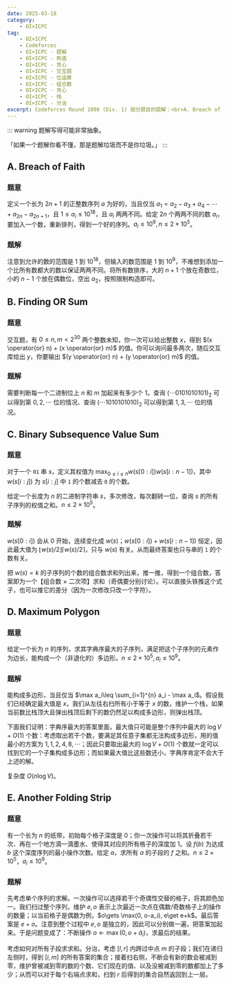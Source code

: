 ```yaml
---
date: 2025-03-18
category:
    - OI×ICPC
tag:
    - OI×ICPC
    - Codeforces
    - OI×ICPC - 题解
    - OI×ICPC - 构造
    - OI×ICPC - 贪心
    - OI×ICPC - 交互题
    - OI×ICPC - 位运算
    - OI×ICPC - 组合数
    - OI×ICPC - 贪心
    - OI×ICPC - 栈
    - OI×ICPC - 分治
excerpt: Codeforces Round 1008 (Div. 1) 部分题目的题解：<br>A. Breach of Faith<br>B. Finding OR Sum<br>C. Binary Subsequence Value Sum<br>D. Maximum Polygon<br>E. Another Folding Strip
---
```


::: warning
题解写得可能非常抽象。

「如果一个题解你看不懂，那是题解垃圾而不是你垃圾。」
:::

## A. Breach of Faith
### 题意
定义一个长为 $2n+1$ 的正整数序列 $a$ 为好的，当且仅当 $a_1 = a_2 - a_3 + a_4 - \cdots + a_{2n} - a_{2n+1}$，且 $1\leq a_i\leq 10^{18}$，且 $a_i$ 两两不同。给定 $2n$ 个两两不同的数 $a_i$，要加入一个数，重新排列，得到一个好的序列。$a_i\leq 10^9,n\leq 2 \times 10^5$。

### 题解
注意到允许的数的范围是 $1$ 到 $10^{18}$，但输入的数范围是 $1$ 到 $10^9$，不难想到添加一个比所有数都大的数以保证两两不同。将所有数排序，大的 $n+1$ 个放在奇数位，小的 $n-1$ 个放在偶数位，空出 $a_2$，按照限制构造即可。

## B. Finding OR Sum
### 题意
交互题，有 $0\leq n,m< 2^{30}$ 两个整数未知，你一次可以给出整数 $x$，得到 $(x \operator{or} n) + (x \operator{or} m)$ 的值。你可以询问最多两次，随后交互库给出 $y$，你要输出 $(y \operator{or} n) + (y \operator{or} m)$ 的值。

### 题解
需要判断每一个二进制位上 $n$ 和 $m$ 加起来有多少个 $1$。查询 $(\cdots 0101010101)_2$ 可以得到第 $0,2,\cdots$ 位的情况、查询 $(\cdots 1010101010)_2$ 可以得到第 $1,3,\cdots$ 位的情况。

## C. Binary Subsequence Value Sum
### 题意
对于一个 `01` 串 $s$，定义其权值为 $\max_{0\leq i\leq n} w(s[0:i]) w(s[i:n-1])$，其中 $w(s[i:j])$ 为 $s[i:j]$ 中 `1` 的个数减去 `0` 的个数。

给定一个长度为 $n$ 的二进制字符串 $s$，多次修改，每次翻转一位，查询 $s$ 的所有子序列的权值之和。$n\leq 2\times 10^5$。

### 题解
$w(s[0:i])$ 会从 $0$ 开始，连续变化成 $w(s)$；$w(s[0:i]) + w(s[i:n-1])$ 恒定，因此最大值为 $\lfloor w(s)/2 \rfloor \lceil w(s)/2 \rceil$，只与 $w(s)$ 有关。从而最终答案也只与串的 `1` 的个数有关。

把 $w(s)=k$ 的子序列的个数的组合数求和列出来，推一推，得到一个组合数，答案即为一个【组合数 × 二次项】求和（奇偶要分别讨论）。可以直接头铁推这个式子，也可以推它的差分（因为一次修改只改一个字符）。

## D. Maximum Polygon
### 题意
给定一个长为 $n$ 的序列，求其字典序最大的子序列，满足把这个子序列的元素作为边长，能构成一个（非退化的）多边形。$n\leq 2\times 10^5, a_i\leq 10^9$。

### 题解
能构成多边形，当且仅当 $\max a_i\leq \sum_{i=1}^{n} a_i - \max a_i$。假设我们已经确定最大值是 $x$，我们从左往右扫所有小于等于 $x$ 的数，维护一个栈，如果当前数比栈顶大且弹出栈顶后剩下的数仍然足以构成多边形，则弹出栈顶。

下面我们证明：字典序最大的答案里面，最大值只可能是整个序列中最大的 $\log V + O(1)$ 个数：考虑取出若干个数，要满足其任意子集都无法构成多边形，用的值最小的方案为 $1,1,2,4,8,\cdots$；因此只要取出最大的 $\log V + O(1)$ 个数就一定可以找到它的一个子集构成多边形；而如果最大值比这些数还小，字典序肯定不会大于上述的解。

复杂度 $O(n\log V)$。

## E. Another Folding Strip
### 题意
有一个长为 $n$ 的纸带，初始每个格子深度是 $0$；你一次操作可以将其折叠若干次、再在一个地方滴一滴墨水、使得其对应的所有格子的深度加 $1$。设 $f(b)$ 为达成 $b$ 这个深度序列的最小操作次数。给定 $a$，求所有 $a$ 的子段的 $f$ 之和。$n\leq 2\times 10^5$，$a_i\leq 10^9$。

### 题解

先考虑单个序列的求解。一次操作可以选择若干个奇偶性交替的格子，将其颜色加一。我们扫过整个序列，维护 $e,o$ 表示上次最近一次点在偶数/奇数格子上的操作的数量；以当前格子是偶数为例，$o\gets \max(0, o-a_i), e\get e+k$。最后答案是 $e+o$。注意到整个过程中 $e,o$ 是独立的，因此可以分别做一遍，把答案加起来。于是问题变成了：不断操作 $o\gets \max(0, o+\tilde a_i)$，求最后的结果。

考虑如何对所有子段求求和。分治，考虑 $[l,r]$ 内跨过中点 $m$ 的子段；我们在递归左侧时，得到 $[i,m]$ 的所有答案的集合；接着扫右侧，不断会有新的数会被减到零，维护曾被减到零的数的个数、它们现在的值、以及没被减到零的数都加上了多少；从而可以对于每个右端点求和，扫到 $r$ 后得到的集合自然返回到上一层。
